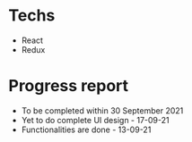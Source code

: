 # Techs

- React
- Redux

# Progress report

- To be completed within 30 September 2021
- Yet to do complete UI design - 17-09-21
- Functionalities are done - 13-09-21
